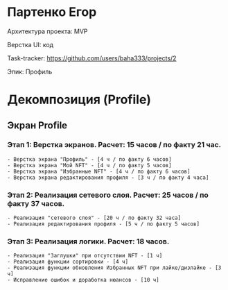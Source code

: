 # Партенко Егор

Архитектура проекта: MVP

Верстка UI: код

Task-tracker: https://github.com/users/baha333/projects/2

Эпик: Профиль

# Декомпозиция (Profile)

## Экран Profile

### Этап 1: Верстка экранов. Расчет: 15 часов / по факту 21 час.  

    - Верстка экрана "Профиль" - [4 ч / по факту 6 часов]
    - Верстка экрана "Мой NFT" - [4 ч / по факту 5 часов]
    - Верстка экрана "Избранные NFT" - [4 ч / по факту 6 часов]
    - Верстка экрана редактирования профиля - [3 ч / по факту 4 часа]

### Этап 2: Реализация сетевого слоя. Расчет: 25 часов /  по факту 37 часов. 

    - Реализация "сетевого слоя" - [20 ч / по факту 32 часа]
    - Реализация редактирования профиля - [5 ч / по факту 5 часов]


### Этап 3: Реализация логики. Расчет: 18 часов. 

    - Реализация "Заглушки" при отсутствии NFT - [1 ч]
    - Реализация функции сортировки - [4 ч]
    - Реализация функции обновления Избранных NFT при лайке/дизлайке - [3 ч]
    - Исправление ошибок и доработка нюансов - [10 ч]
